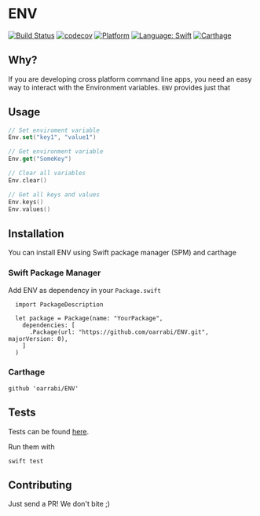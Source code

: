 # ENV

[![Build Status](https://travis-ci.org/oarrabi/ENV.svg?branch=master)](https://travis-ci.org/oarrabi/ENV)
[![codecov](https://codecov.io/gh/oarrabi/ENV/branch/master/graph/badge.svg)](https://codecov.io/gh/oarrabi/ENV)
[![Platform](https://img.shields.io/badge/platform-osx-lightgrey.svg)](https://travis-ci.org/oarrabi/ENV)
[![Language: Swift](https://img.shields.io/badge/language-swift-orange.svg)](https://travis-ci.org/oarrabi/ENV)
[![Carthage](https://img.shields.io/badge/Carthage-compatible-4BC51D.svg?style=flat)](https://github.com/Carthage/Carthage)


## Why?

If you are developing cross platform command line apps, you need an easy way to interact with the Environment variables. `ENV` provides just that

## Usage

```swift
// Set enviroment variable
Env.set("key1", "value1")

// Get environment variable
Env.get("SomeKey")

// Clear all variables
Env.clear()

// Get all keys and values
Env.keys()
Env.values()
```

## Installation
You can install ENV using Swift package manager (SPM) and carthage

### Swift Package Manager
Add ENV as dependency in your `Package.swift`

```
  import PackageDescription

  let package = Package(name: "YourPackage",
    dependencies: [
      .Package(url: "https://github.com/oarrabi/ENV.git", majorVersion: 0),
    ]
  )
```

### Carthage
    github 'oarrabi/ENV'

## Tests
Tests can be found [here](https://github.com/oarrabi/ENV/tree/master/Tests).

Run them with
```
swift test
```

## Contributing

Just send a PR! We don't bite ;)
